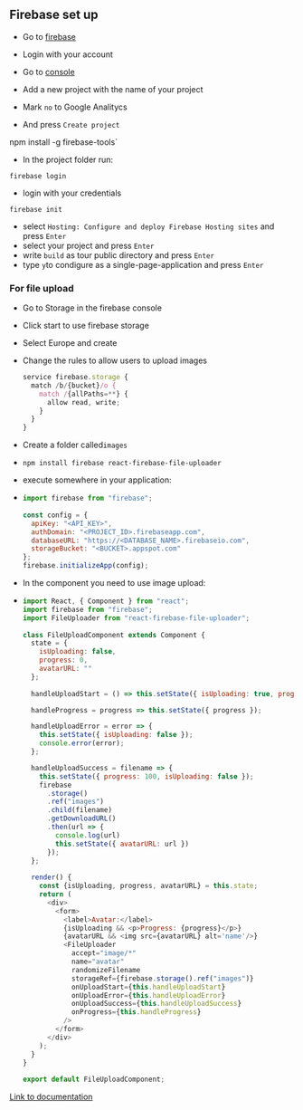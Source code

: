 ## Firebase set up

- Go to [firebase](https://firebase.google.com/?gclid=Cj0KCQjwv8nqBRDGARIsAHfR9wAIX0mKzq-1BoHSdIfgyLdsVMV262qc4o2oySSygPlILD8jbCd7jYEaAs5xEALw_wcB)

- Login with your account

- Go to [console](https://console.firebase.google.com/u/0/)

- Add a new project with the name of your project

- Mark `no` to Google Analitycs

- And press `Create project`

  



npm install -g firebase-tools`

- In the project folder run:

`firebase login`

- login with your credentials

`firebase init`

- select `Hosting: Configure and deploy Firebase Hosting sites` and press `Enter`
- select your project and press `Enter`
- write `build` as tour public directory and press `Enter`
- type `y`to condigure as a single-page-application and press `Enter`



### For file upload

- Go to Storage in the firebase console

- Click start to use firebase storage

- Select Europe and create

- Change the rules to allow users to upload images

  ```javascript
  service firebase.storage {
    match /b/{bucket}/o {
      match /{allPaths=**} {
        allow read, write;
      }
    }
  }
  ```

- Create a folder called`images`



- `npm install firebase react-firebase-file-uploader`

- execute somewhere in your application:

- ```javascript
  import firebase from "firebase";
   
  const config = {
    apiKey: "<API_KEY>",
    authDomain: "<PROJECT_ID>.firebaseapp.com",
    databaseURL: "https://<DATABASE_NAME>.firebaseio.com",
    storageBucket: "<BUCKET>.appspot.com"
  };
  firebase.initializeApp(config);
  ```

- In the component you need to use image upload:

- ```javascript
  import React, { Component } from "react";
  import firebase from "firebase";
  import FileUploader from "react-firebase-file-uploader";
   
  class FileUploadComponent extends Component {
    state = {
      isUploading: false,
      progress: 0,
      avatarURL: ""
    };
   
    handleUploadStart = () => this.setState({ isUploading: true, progress: 0 });
  
    handleProgress = progress => this.setState({ progress });
  
    handleUploadError = error => {
      this.setState({ isUploading: false });
      console.error(error);
    };
  
    handleUploadSuccess = filename => {
      this.setState({ progress: 100, isUploading: false });
      firebase
        .storage()
        .ref("images")
        .child(filename)
        .getDownloadURL()
        .then(url => {
          console.log(url)
          this.setState({ avatarURL: url })
        });
    };
   
    render() {
      const {isUploading, progress, avatarURL} = this.state;
      return (
        <div>
          <form>
            <label>Avatar:</label>
            {isUploading && <p>Progress: {progress}</p>}
            {avatarURL && <img src={avatarURL} alt='name'/>}
            <FileUploader
              accept="image/*"
              name="avatar"
              randomizeFilename
              storageRef={firebase.storage().ref("images")}
              onUploadStart={this.handleUploadStart}
              onUploadError={this.handleUploadError}
              onUploadSuccess={this.handleUploadSuccess}
              onProgress={this.handleProgress}
            />
          </form>
        </div>
      );
    }
  }
   
  export default FileUploadComponent;
  ```



[Link to documentation](https://www.npmjs.com/package/react-firebase-file-uploader)

